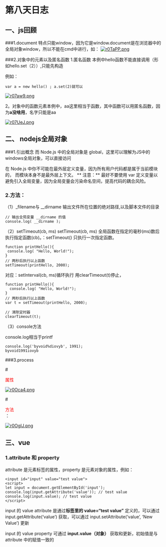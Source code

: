 # 第八天日志
## 一、js回顾
###1.document
特点只能window，因为它是window.document是在浏览器中的全局对象window，所以不能在cmd中进行，如：
[![r0TaPP.png](https://s3.ax1x.com/2020/12/21/r0TaPP.png)](https://imgchr.com/i/r0TaPP)

###2.对象中的元素以及匿名函数
1.匿名函数
本例中hello函数不能直接调用（形如hello.set（2））,只能先构造

例如： 

	var a = new hello() ; a.set(2)就可以

[![r07aw9.png](https://s3.ax1x.com/2020/12/21/r07aw9.png)](https://imgchr.com/i/r07aw9)

2。对象中的函数元素本例中，aa这里相当于函数，其中函数可以用匿名函数，因为**a没啥用**，名字只能是aa

[![r07UeJ.png](https://s3.ax1x.com/2020/12/21/r07UeJ.png)](https://imgchr.com/i/r07UeJ)


## 二、 nodejs全局对象

###1.引出概念
而 Node.js 中的全局对象是 global，这里可以理解为JS中的windows全局对象，可以直接访问

在 Node.js 中你不可能在最外层定义变量，因为所有用户代码都是属于当前模块的， 而模块本身不是最外层上下文。
**
注意：** 最好不要使用 var 定义变量以避免引入全局变量，因为全局变量会污染命名空间，提高代码的耦合风险。

### 2.方法：
（1）_filename与 __dirname
输出文件所在位置的绝对路径,以及脚本文件的目录

	// 输出全局变量 __dirname 的值
	console.log( __dirname );

（2）setTimeout(cb, ms)
setTimeout(cb, ms) 全局函数在指定的毫秒(ms)数后执行指定函数(cb)。：setTimeout() 只执行一次指定函数。

	function printHello(){
  	 console.log( "Hello, World!");
	}
	// 两秒后执行以上函数
	setTimeout(printHello, 2000);
对应：setInterval(cb, ms)循环执行
用clearTimeout(t)停止，

	function printHello(){
 	  console.log( "Hello, World!");
	}
	// 两秒后执行以上函数
	var t = setTimeout(printHello, 2000);

	// 清除定时器
	clearTimeout(t);

（3）console方法

console.log相当于printf

	console.log('byvoid%diovyb', 1991); 
	byvoid1991iovyb 
###3.process

#<div style="color: red;">属性</div>

[![r0Oca4.png](https://s3.ax1x.com/2020/12/21/r0Oca4.png)](https://imgchr.com/i/r0Oca4)


#<div style="color: red;">方法</div>：

[![r0OgIJ.png](https://s3.ax1x.com/2020/12/21/r0OgIJ.png)](https://imgchr.com/i/r0OgIJ)


## 三、vue
### 1.attribute 和 property
attribute 是元素标签的属性，property 是元素对象的属性，例如：

	<input id="input" value="test value">
	<script>
	let input = document.getElementById('input');
	console.log(input.getAttribute('value')); // test value
	console.log(input.value); // test value
	</script>

input 的 value attribute 是通过**标签里的 value=“test value”** 定义的，可以通过input.getAttribute(‘value’) 获取，可以通过 input.setAttribute(‘value’, ‘New Value’) 更新


input 的 value property 可通过 **input.value（对象）** 获取和更新，初始值是与 attribute 中的赋值一致的